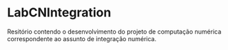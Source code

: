 # LabCNIntegration
Resitório contendo o desenvolvimento do projeto de computação numérica correspondente ao assunto de integração numérica.
